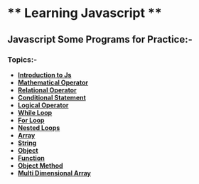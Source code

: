 # ** Learning Javascript **
## Javascript Some Programs for Practice:-
### **Topics**:-
-  **[Introduction to Js](https://github.com/hrishipawar24/Learning_Javascript/tree/main/Introduction%20to%20JS%20(Variables-and-Data-Types))**
-  **[Mathematical Operator](https://github.com/hrishipawar24/Learning_Javascript/tree/main/Mathematical%20Operator)**
- **[Relational Operator](https://github.com/hrishipawar24/Learning_Javascript/tree/main/Relational%20Operator)**
- **[Conditional Statement](https://github.com/hrishipawar24/Learning_Javascript/tree/main/Conditional_Statement)**
- **[Logical Operator](https://github.com/hrishipawar24/Learning_Javascript/tree/main/Logical%20Operator)**
- **[While Loop](https://github.com/hrishipawar24/Learning_Javascript/tree/main/While%20Loop)**
- **[For Loop](https://github.com/hrishipawar24/Learning_Javascript/tree/main/For%20Loop)**
- **[Nested Loops](https://github.com/hrishipawar24/Learning_Javascript/tree/main/Nested%20Loops)**
- **[Array](https://github.com/hrishipawar24/Learning_Javascript/tree/main/Array)**
- **[String](https://github.com/hrishipawar24/Learning_Javascript/tree/main/String)**
- **[Object](https://github.com/hrishipawar24/Learning_Javascript/tree/main/Object)**
- **[Function](https://github.com/hrishipawar24/Learning_Javascript/tree/main/Function)**
- **[Object Method](https://github.com/hrishipawar24/Learning_Javascript/tree/main/Object%20Method)**
- **[Multi Dimensional Array](https://github.com/hrishipawar24/Learning_Javascript/tree/main/Multi%20Dimensional%20Array)**
